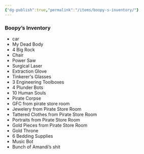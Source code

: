```yaml
---
{"dg-publish":true,"permalink":"/items/boopy-s-inventory/"}
---
```


### Boopy’s Inventory
- car 
- My Dead Body
- 4 Big Rock
- Chair
- Power Saw
- Surgical Laser
- Extraction Glove
- Tinkerer's Glasses
- 3 Engineering Toolboxes
- 4 Plunder Bots
- 10 Human Souls
- Pirate Corpse
- GFC from pirate store room
- Jewelery from Pirate Store Room
- Tattered Clothes from Pirate Store Room
- Portraits from Pirate Store Room
- Gold Pieces from Pirate Store Room
- Gold Throne
- 6 Bedding Supplies
- Music Bot
- Bunch of Amandi’s shit